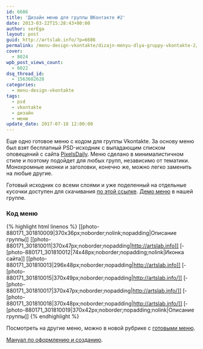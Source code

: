 ```yaml
---
id: 6686
title: 'Дизайн меню для группы ВКонтакте #2'
date: 2013-03-22T15:28:43+00:00
author: serEga
layout: post
guid: http://artslab.info/?p=6686
permalink: /menu-design-vkontakte/dizajn-menyu-dlya-gruppy-vkontakte-2/
cover:
  - 8024
wpb_post_views_count:
  - 6022
dsq_thread_id:
  - 1563682628
categories:
  - menu-design-vkontakte
tags:
  - psd
  - vkontakte
  - дизайн
  - меню
update_date: 2017-07-18 12:00:00
---
```

Еще одно готовое меню с кодом для группы Vkontakte. За основу меню был взят бесплатный PSD-исходник с выпадающим списком оповещений с сайта [PixelsDaily](http://pixelsdaily.com/resources/photoshop/psds/popout-navigation/). Меню сделано в минималистичном стиле и поэтому подойдет для любых групп, независимо от тематики. Монохромные иконки и заголовки, конечно же, можно легко заменить на любые другие.

<center>
  <amp-img src="https://cldup.com/4r7nElQPEn.jpg" alt="дизайн меню для VK" class="aligncenter size-medium wp-image-6687" width="300" height="257" ></amp-img>
</center>

Готовый исходник со всеми слоями и уже поделенный на отдельные кусочки доступен для скачивания [по этой ссылке](https://www.box.com/s/d0rqqomiji7gwqr9soi0). [Демо меню](http://vk.com/pages?oid=-880171&p=popout_menu) в нашей группе.

### Код меню

{% highlight html linenos %}
  [­[photo-880171_301810009|370x36px;noborder;nolink;nopadding|Описание группы]]
  [­[photo-880171_301810011|370x47px;noborder;nopadding|http://artslab.info]]
  [­[photo-880171_301810012|74x48px;noborder;nopadding;nolink|Иконка сайта]]
  [­[photo-880171_301810013|296x48px;noborder;nopadding|http://artslab.info]]
  [­[photo-880171_301810015|370x49px;noborder;nopadding|http://artslab.info/]]
  [­[photo-880171_301810017|370x47px;noborder;nopadding|http://artslab.info/]]
  [­[photo-880171_301810018|370x48px;noborder;nopadding|http://artslab.info/]]
  [­[photo-880171_301810019|370x42px;noborder;nopadding;nolink|Описание группы]]
{% endhighlight %}

Посмотреть на другие меню, можно в новой рубрике с [готовыми меню](http://artslab.info/category/menu-design-vkontakte/ "готовые дизайны для групп").

[Мануал по оформлению и созданию](http://artslab.info/menu-design-vkontakte/oformlenie-menyu-dlya-gruppy-vkontakte-1/ "Оформление меню для группы ВКонтакте #1").